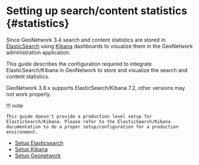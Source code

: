 # Setting up search/content statistics {#statistics}

Since GeoNetwork 3.4 search and content statistics are stored in [ElasticSearch](https://www.elastic.co/products/elasticsearch/) using [Kibana](https://www.elastic.co/products/kibana) dashboards to visualize them in the GeoNetwork administration application.

This guide describes the configuration required to integrate ElasticSearch/Kibana in GeoNetwork to store and visualize the search and content statistics.

GeoNetwork 3.8.x supports ElasticSearch/Kibana 7.2, other versions may not work properly.

!!! note

    This guide doesn't provide a production level setup for ElasticSearch/Kibana. Please refer to the ElasticSearch/Kibana documentation to do a proper setup/configuration for a production environment.


-   [Setup Elasticsearch](setup-elasticsearch.md)
-   [Setup Kibana](setup-kibana.md)
-   [Setup Geonetwork](setup-geonetwork.md)

